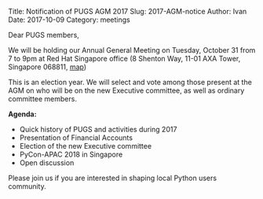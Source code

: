 Title: Notification of PUGS AGM 2017
Slug: 2017-AGM-notice
Author: Ivan
Date: 2017-10-09
Category: meetings


Dear PUGS members,

We will be holding our Annual General Meeting on Tuesday, October 31 from 7 to
9pm at Red Hat Singapore office (8 Shenton Way, 11-01 AXA Tower, Singapore
068811, [map](https://goo.gl/maps/HADBLmgHsVt)) 


This is an election year. We will select and vote among those present at the AGM
on who will be on the new Executive committee, as well as ordinary committee
members.

**Agenda:**

- Quick history of PUGS and activities during 2017
- Presentation of Financial Accounts
- Election of the new Executive committee
- PyCon-APAC 2018 in Singapore
- Open discussion

Please join us if you are interested in shaping local Python users community.

